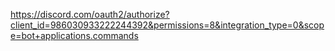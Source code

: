 https://discord.com/oauth2/authorize?client_id=986030933222244392&permissions=8&integration_type=0&scope=bot+applications.commands